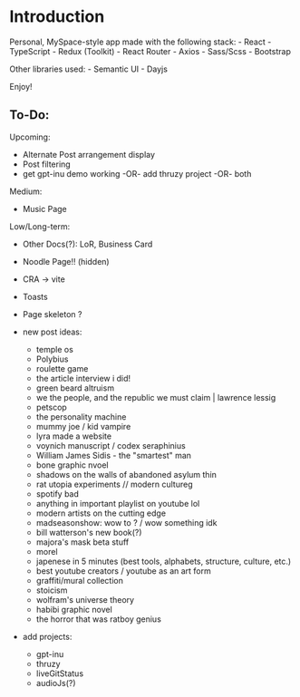 # Introduction
Personal, MySpace-style app made with the following stack:
    - React
    - TypeScript
    - Redux (Toolkit)
    - React Router
    - Axios
    - Sass/Scss
    - Bootstrap

Other libraries used:
    - Semantic UI
    - Dayjs

Enjoy!

## To-Do:

Upcoming:
- Alternate Post arrangement display
- Post filtering
- get gpt-inu demo working -OR- add thruzy project -OR- both

Medium:
- Music Page

Low/Long-term:
- Other Docs(?): LoR, Business Card
- Noodle Page!! (hidden)
- CRA -> vite
- Toasts
- Page skeleton ?

- new post ideas:
    - temple os
    - Polybius
    - roulette game
    - the article interview i did!
    - green beard altruism
    - we the people, and the republic we must claim | lawrence lessig
    - petscop
    - the personality machine
    - mummy joe / kid vampire
    - lyra made a website
    - voynich manuscript / codex seraphinius
    - William James Sidis - the "smartest" man
    - bone graphic nvoel
    - shadows on the walls of abandoned asylum thin
    - rat utopia experiments // modern cultureg
    - spotify bad
    - anything in important playlist on youtube lol
    - modern artists on the cutting edge
    - madseasonshow: wow to ? / wow something idk
    - bill watterson's new book(?)
    - majora's mask beta stuff
    - morel
    - japenese in 5 minutes (best tools, alphabets, structure, culture, etc.)
    - best youtube creators / youtube as an art form
    - graffiti/mural collection
    - stoicism
    - wolfram's universe theory
    - habibi graphic novel
    - the horror that was ratboy genius

- add projects:
    - gpt-inu
    - thruzy
    - liveGitStatus
    - audioJs(?)
